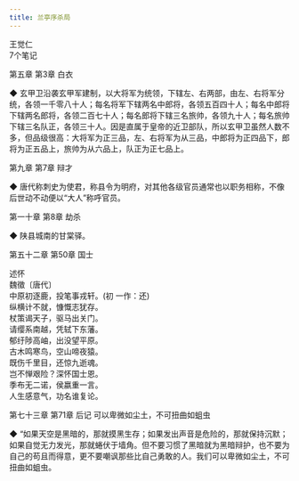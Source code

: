 ```yaml
---
title: 兰亭序杀局
---
```



王觉仁  
7个笔记

第五章 第3章 白衣

◆ 玄甲卫沿袭玄甲军建制，以大将军为统领，下辖左、右两部，由左、右将军分统，各领一千零八十人；每名将军下辖两名中郎将，各领五百四十人；每名中郎将下辖两名郎将，各领二百七十人；每名郎将下辖三名旅帅，各领九十人；每名旅帅下辖三名队正，各领三十人。因是直属于皇帝的近卫部队，所以玄甲卫虽然人数不多，但品级很高：大将军为正三品，左、右将军为从三品，中郎将为正四品下，郎将为正五品上，旅帅为从六品上，队正为正七品上。


第九章 第7章 辩才

◆ 唐代称刺史为使君，称县令为明府，对其他各级官员通常也以职务相称，不像后世动不动便以“大人”称呼官员。


第一十章 第8章 劫杀

◆ 陕县城南的甘棠驿。


第五十二章 第50章 国士  

述怀  
魏徵〔唐代〕  
中原初逐鹿，投笔事戎轩。(初 一作：还)  
纵横计不就，慷慨志犹存。  
杖策谒天子，驱马出关门。  
请缨系南越，凭轼下东藩。  
郁纡陟高岫，出没望平原。  
古木鸣寒鸟，空山啼夜猿。  
既伤千里目，还惊九逝魂。  
岂不惮艰险？深怀国士恩。  
季布无二诺，侯嬴重一言。  
人生感意气，功名谁复论。  


第七十三章 第71章 后记 可以卑微如尘土，不可扭曲如蛆虫

◆ “如果天空是黑暗的，那就摸黑生存；如果发出声音是危险的，那就保持沉默；如果自觉无力发光，那就蜷伏于墙角。但不要习惯了黑暗就为黑暗辩护，也不要为自己的苟且而得意，更不要嘲讽那些比自己勇敢的人。我们可以卑微如尘土，不可扭曲如蛆虫。

